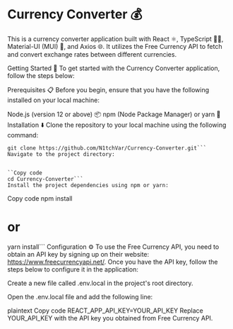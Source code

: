 # Currency Converter 💰
This is a currency converter application built with React ⚛️, TypeScript 🧑‍💻, Material-UI (MUI) 🎨, and Axios 🌐. It utilizes the Free Currency API to fetch and convert exchange rates between different currencies.

Getting Started 🚀
To get started with the Currency Converter application, follow the steps below:

Prerequisites 📋
Before you begin, ensure that you have the following installed on your local machine:

Node.js (version 12 or above) 📦
npm (Node Package Manager) or yarn 🧶
Installation ⬇️
Clone the repository to your local machine using the following command:


```Copy code
git clone https://github.com/N1tchVar/Currency-Converter.git```
Navigate to the project directory:


``Copy code
cd Currency-Converter```
Install the project dependencies using npm or yarn:

```
Copy code
npm install
# or
yarn install```
Configuration ⚙️
To use the Free Currency API, you need to obtain an API key by signing up on their website: https://www.freecurrencyapi.net/. Once you have the API key, follow the steps below to configure it in the application:

Create a new file called .env.local in the project's root directory.

Open the .env.local file and add the following line:

plaintext
Copy code
REACT_APP_API_KEY=YOUR_API_KEY
Replace YOUR_API_KEY with the API key you obtained from Free Currency API.
